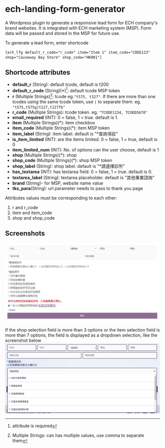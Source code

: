 # ech-landing-form-generator
A Wordpress plugin to generate a responsive lead form for ECH company's brand websites. It is integrated with ECH marketing system (MSP). Form data will be passed and stored in the MSP for future use.   

To generate a lead form, enter shortcode
```
[ech_lfg default_r_code="r_code" item="Item 1" item_code="CODE123" shop="Causeway Bay Store" shop_code="HK001"]
```

## Shortcode attributes
- **default_r** (String): default tcode, default is t200
- **default_r_code** (String)(*)[^1]: default tcode MSP token
- **r** (Multiple Strings)[^2]: tcode eg.`"t575, t127"`. If there are more than one tcodes using the same tcode token, use `|` to separate them. eg. `"t575,t575g|t127,t127fb"`
- **r_code** (Multiple Strings): tcode token. eg. `"TCODE1234, TCOED5678"`
- **email_required** (INT): 0 = false, 1 = true. default is 1.
- **item** (Multiple Strings)(*): item checkbox
- **item_code** (Multiple Strings)(*): item MSP token
- **item_label** (String): item label. default is "*查詢項目"
- **is_item_limited** (INT): are the items limited. 0 = false, 1 = true, default is 0
- **item_limited_num** (INT): No. of options can the user choose, default is 1
- **shop** (Multiple Strings)(*): shop
- **shop_code** (Multiple Strings)(*): shop MSP token
- **shop_label** (String): shop label. default is "*請選擇診所"
- **has_textarea** (INT): has textarea field. 0 = false, 1 = true. default is 0.
- **textarea_label** (String): textarea placeholder. default is "其他專業諮詢"
- **brand** (String)- for MSP, website name value
- **tks_para**(String): url parameter needs to pass to thank you page

Attributes values must be corresponding to each other:
1. r and r_code
2. item and item_code
3. shop and shop_code


[^1]: attribute is required
[^2]: Multiple Strings: can has multiple values, use comma to separate them

## Screenshots
![](https://github.com/ktkeepgoing/ech-landing-form-generator/blob/cc0582ab4442adb9b2e9c0a69f19fdee1421e6a7/screenshot/form.jpg)

If the shop selection field is more than 3 options or the item selection field is more than 7 options, the field is displayed as a dropdown selection, like the screenshot below
![](https://github.com/ktkeepgoing/ech-landing-form-generator/blob/cc0582ab4442adb9b2e9c0a69f19fdee1421e6a7/screenshot/more-options.jpg)
